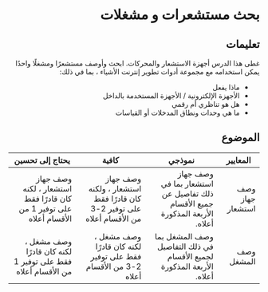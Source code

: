 <div dir="rtl">

# بحث مستشعرات و مشغلات

## تعليمات

غطى هذا الدرس أجهزة الاستشعار والمحركات. ابحث وأوصف مستشعرًا ومشغلًا واحدًا يمكن استخدامه مع مجموعة أدوات تطوير إنترنت الأشياء ، بما في ذلك:

* ماذا يفعل
* الأجهزة الإلكترونية / الأجهزة المستخدمة بالداخل
* هل هو تناظري أم رقمي
* ما هي وحدات ونطاق المدخلات أو القياسات

## الموضوع

| المعايير | نموذجي | كافية | يحتاج إلى تحسين |
| -------- | --------- | -------- | ----------------- |
| وصف جهاز استشعار | وصف جهاز استشعار بما في ذلك تفاصيل عن جميع الأقسام الأربعة المذكورة أعلاه. | وصف جهاز استشعار ، ولكنه كان قادرًا فقط على توفير 2-3 من الأقسام أعلاه | وصف جهاز استشعار ، لكنه كان قادرًا فقط على توفير 1 من الأقسام أعلاه |
| وصف المشغل | وصف المشغل بما في ذلك التفاصيل لجميع الأقسام الأربعة المذكورة أعلاه. | وصف مشغل ، لكنه كان قادرًا فقط على توفير 2-3 من الأقسام أعلاه | وصف مشغل ، لكنه كان قادرًا فقط على توفير 1 من الأقسام أعلاه |

</div>
